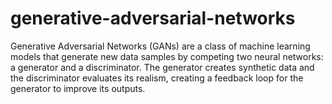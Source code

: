 # generative-adversarial-networks
Generative Adversarial Networks (GANs) are a class of machine learning models that generate new data samples by competing two neural networks: a generator and a discriminator. The generator creates synthetic data and the discriminator evaluates its realism, creating a feedback loop for the generator to improve its outputs.
